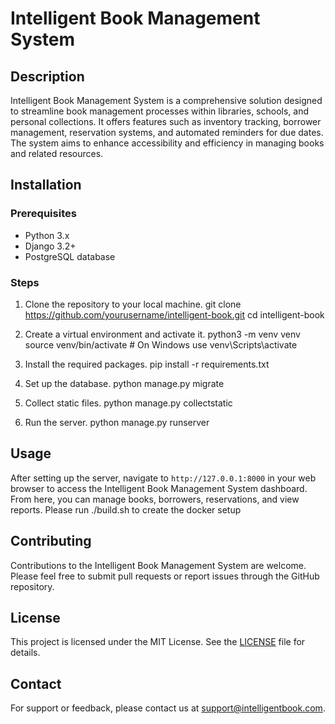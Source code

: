 # Intelligent Book Management System

## Description

Intelligent Book Management System is a comprehensive solution designed to streamline book management processes within libraries, schools, and personal collections. It offers features such as inventory tracking, borrower management, reservation systems, and automated reminders for due dates. The system aims to enhance accessibility and efficiency in managing books and related resources.

## Installation

### Prerequisites

- Python 3.x
- Django 3.2+
- PostgreSQL database

### Steps

1. Clone the repository to your local machine.
git clone https://github.com/yourusername/intelligent-book.git cd intelligent-book


2. Create a virtual environment and activate it.
python3 -m venv venv source venv/bin/activate # On Windows use venv\Scripts\activate


3. Install the required packages.
pip install -r requirements.txt


4. Set up the database.
python manage.py migrate


5. Collect static files.
python manage.py collectstatic


6. Run the server.
python manage.py runserver


## Usage

After setting up the server, navigate to `http://127.0.0.1:8000` in your web browser to access the Intelligent Book Management System dashboard. 
From here, you can manage books, borrowers, reservations, and view reports.
Please run ./build.sh to create the docker setup

## Contributing

Contributions to the Intelligent Book Management System are welcome. Please feel free to submit pull requests or report issues through the GitHub repository.

## License

This project is licensed under the MIT License. See the [LICENSE](LICENSE) file for details.

## Contact

For support or feedback, please contact us at support@intelligentbook.com.
